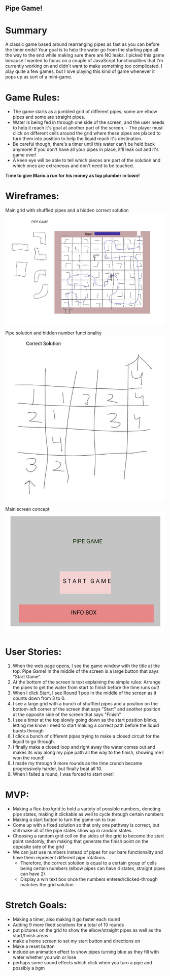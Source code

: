 ## Pipe Game!

# Summary
A classic game based around rearranging pipes as fast as you can before the timer ends! Your goal
is to help the water go from the starting pipe all the way to the end while making sure there are NO leaks. I picked
this game because I wanted to focus on a couple of JavaScript functionalities that I'm currently working on and didn't
want to make something too complicated. I play quite a few games, but I love playing this kind of game whenever it pops
up as sort of a mini-game.

# Game Rules:
- The game starts as a jumbled grid of different pipes; some are elbow pipes and some are straight pipes. 
- Water is being fed in through one side of the screen, and the user needs to help it reach it's goal at another part of the screen. - The player must click on different cells around the grid where these pipes are placed to turn them into position to help the liquid   reach it's destination. 
- Be careful though, there's a timer until this water can't be held back anymore! If you don't have all your pipes in place, it'll leak out and it's game over! 
- A keen eye will be able to tell which pieces are part of the solution and which ones are extraneous and don't need to be touched.   

**Time to give Mario a run for his money as top plumber in town!**

# Wireframes:

Main grid with shuffled pipes and a hidden correct solution
![1](./assets/wireframe1.jpg)

Pipe solution and hidden number functionality
![2](./assets/wireframe2.jpg)

Main screen concept
![3](./assets/wireframe3.jpg)

# User Stories: 

1. When the web page opens, I see the game window with the title at the top: Pipe Game! In the middle of the screen is a large button that says "Start Game". 
2. At the bottom of the screen is text explaining the simple rules: Arrange the pipes to get the water from start to finish before the time runs out!
3. When I click Start, I see Round 1 pop in the middle of the screen as it counts down from 3 to 0.
4. I see a large grid with a bunch of shuffled pipes and a position on the bottom-left corner of the screen that says "Start" and another position at the opposite side of the screen that says "Finish"
5. I see a timer at the top slowly going down as the start position blinks, letting me know I need to start making a correct path before the liquid bursts through
6. I click a bunch of different pipes trying to make a closed circuit for the liquid to go through.
7. I finally make a closed loop and right away the water comes out and makes its way along my pipe path all the way to the finish, showing me I won the round!
8. I made my through 9 more rounds as the time crunch became progressively harder, but finally beat all 10.
9. When I failed a round, I was forced to start over! 

# MVP:

- Making a flex-box/grid to hold a variety of possible numbers, denoting pipe states, making it clickable as well to cycle through certain numbers
- Making a start button to turn the game-on to true
- Come up with a fixed solution so that only one pathway is correct, but still make all of the pipe states show up in random states.
- Choosing a random grid cell on the sides of the grid to become the start point randomly, then making that generate the finish point on the opposite side of the grid
- We can just use numbers instead of pipes for our bare functionality and have them represent different pipe rotations.
  - Therefore, the correct solution is equal to a certain group of cells being certain numbers (elbow pipes can have 4 states,     straight pipes can have 2)
  - Display a win text box once the numbers entered/clicked-through matches the grid solution

# Stretch Goals:

- Making a timer, also making it go faster each round
- Adding 9 more fixed solutions for a total of 10 rounds
- put pictures on the grid to show the elbow/straight pipes as well as the start/finish areas
- make a home screen to set my start button and directions on
- Make a reset button
- include an animation effect to show pipes turning blue as they fill with water whether you win or lose
- perhaps some sound effects which click when you turn a pipe and possibly a bgm
